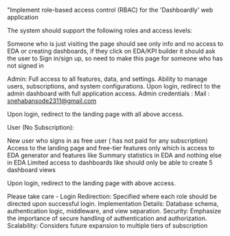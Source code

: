 "Implement role-based access control (RBAC) for the 'Dashboardly' web application 

The system should support the following roles and access levels:

Someone who is just visiting the page should see only info and no access to EDA or creating dashboards, if they click on EDA/KPI builder it should ask the user to Sign in/sign up, so need to make this page for someone who has not signed in

Admin:
Full access to all features, data, and settings.
Ability to manage users, subscriptions, and system configurations.
Upon login, redirect to the admin dashboard with full application access.
Admin credentials :
Mail : snehabansode2311@gmail.com

Upon login, redirect to the landing page with all above access.

User (No Subscription):

New user who signs in as free user ( has not paid for any subscription)
Access to the landing page and free-tier features only which is access to EDA generator and features like Summary statistics in EDA and nothing else in EDA
Limited access to dashboards like should only be able to create 5 dashboard views

Upon login, redirect to the landing page with above access.

Please take care -
Login Redirection: Specified where each role should be directed upon successful login.
Implementation Details: Database schema, authentication logic, middleware, and view separation.
Security: Emphasize the importance of secure handling of authentication and authorization.
Scalability: Considers future expansion to multiple tiers of subscription